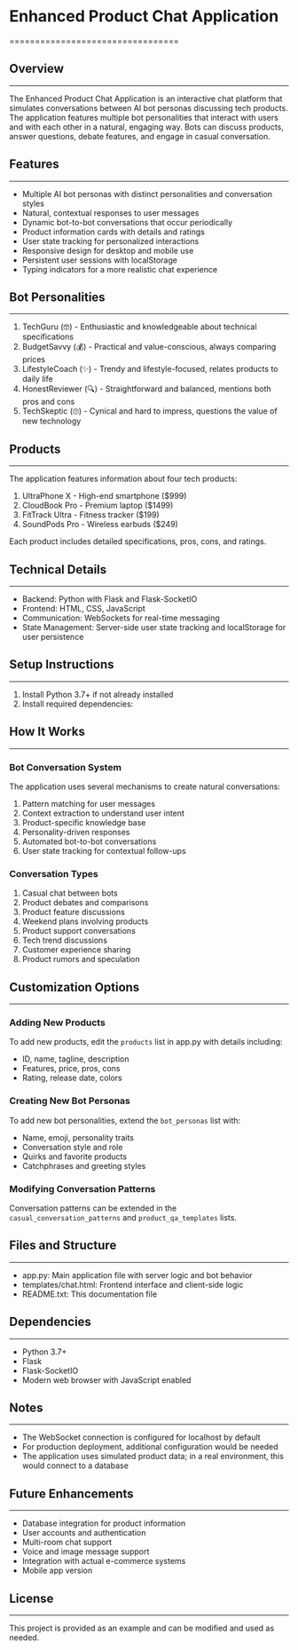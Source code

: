 # Enhanced Product Chat Application
=================================

## Overview
-----------
The Enhanced Product Chat Application is an interactive chat platform that simulates conversations between AI bot personas discussing tech products. The application features multiple bot personalities that interact with users and with each other in a natural, engaging way. Bots can discuss products, answer questions, debate features, and engage in casual conversation.

## Features
-----------
- Multiple AI bot personas with distinct personalities and conversation styles
- Natural, contextual responses to user messages
- Dynamic bot-to-bot conversations that occur periodically
- Product information cards with details and ratings
- User state tracking for personalized interactions
- Responsive design for desktop and mobile use
- Persistent user sessions with localStorage
- Typing indicators for a more realistic chat experience

## Bot Personalities
-------------------
1. TechGuru (🤓) - Enthusiastic and knowledgeable about technical specifications
2. BudgetSavvy (💰) - Practical and value-conscious, always comparing prices
3. LifestyleCoach (✨) - Trendy and lifestyle-focused, relates products to daily life
4. HonestReviewer (🔍) - Straightforward and balanced, mentions both pros and cons
5. TechSkeptic (🙄) - Cynical and hard to impress, questions the value of new technology

## Products
-----------
The application features information about four tech products:

1. UltraPhone X - High-end smartphone ($999)
2. CloudBook Pro - Premium laptop ($1499)
3. FitTrack Ultra - Fitness tracker ($199)
4. SoundPods Pro - Wireless earbuds ($249)

Each product includes detailed specifications, pros, cons, and ratings.

## Technical Details
-------------------
- Backend: Python with Flask and Flask-SocketIO
- Frontend: HTML, CSS, JavaScript
- Communication: WebSockets for real-time messaging
- State Management: Server-side user state tracking and localStorage for user persistence

## Setup Instructions
--------------------
1. Install Python 3.7+ if not already installed
2. Install required dependencies:


## How It Works
--------------
### Bot Conversation System
The application uses several mechanisms to create natural conversations:

1. Pattern matching for user messages
2. Context extraction to understand user intent
3. Product-specific knowledge base
4. Personality-driven responses
5. Automated bot-to-bot conversations
6. User state tracking for contextual follow-ups

### Conversation Types
1. Casual chat between bots
2. Product debates and comparisons
3. Product feature discussions
4. Weekend plans involving products
5. Product support conversations
6. Tech trend discussions
7. Customer experience sharing
8. Product rumors and speculation

## Customization Options
-----------------------
### Adding New Products
To add new products, edit the `products` list in app.py with details including:
- ID, name, tagline, description
- Features, price, pros, cons
- Rating, release date, colors

### Creating New Bot Personas
To add new bot personalities, extend the `bot_personas` list with:
- Name, emoji, personality traits
- Conversation style and role
- Quirks and favorite products
- Catchphrases and greeting styles

### Modifying Conversation Patterns
Conversation patterns can be extended in the `casual_conversation_patterns` and `product_qa_templates` lists.

## Files and Structure
---------------------
- app.py: Main application file with server logic and bot behavior
- templates/chat.html: Frontend interface and client-side logic
- README.txt: This documentation file

## Dependencies
--------------
- Python 3.7+
- Flask
- Flask-SocketIO
- Modern web browser with JavaScript enabled

## Notes
-------
- The WebSocket connection is configured for localhost by default
- For production deployment, additional configuration would be needed
- The application uses simulated product data; in a real environment, this would connect to a database

## Future Enhancements
---------------------
- Database integration for product information
- User accounts and authentication
- Multi-room chat support
- Voice and image message support
- Integration with actual e-commerce systems
- Mobile app version

## License
---------
This project is provided as an example and can be modified and used as needed.
